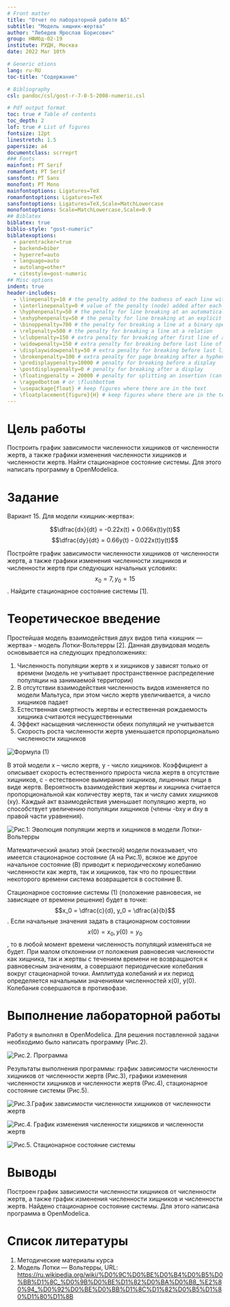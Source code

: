 ```yaml
---
# Front matter
title: "Отчет по лабораторной работе №5"
subtitle: "Модель хищник-жертва"
author: "Лебедев Ярослав Борисович"
group: НФИбд-02-19
institute: РУДН, Москва
date: 2022 Mar 10th

# Generic otions
lang: ru-RU
toc-title: "Содержание"

# Bibliography
csl: pandoc/csl/gost-r-7-0-5-2008-numeric.csl

# Pdf output format
toc: true # Table of contents
toc_depth: 2
lof: true # List of figures
fontsize: 12pt
linestretch: 1.5
papersize: a4
documentclass: scrreprt
### Fonts
mainfont: PT Serif
romanfont: PT Serif
sansfont: PT Sans
monofont: PT Mono
mainfontoptions: Ligatures=TeX
romanfontoptions: Ligatures=TeX
sansfontoptions: Ligatures=TeX,Scale=MatchLowercase
monofontoptions: Scale=MatchLowercase,Scale=0.9
## Biblatex
biblatex: true
biblio-style: "gost-numeric"
biblatexoptions:
  - parentracker=true
  - backend=biber
  - hyperref=auto
  - language=auto
  - autolang=other*
  - citestyle=gost-numeric
## Misc options
indent: true
header-includes:
  - \linepenalty=10 # the penalty added to the badness of each line within a paragraph (no associated penalty node) Increasing the value makes tex try to have fewer lines in the paragraph.
  - \interlinepenalty=0 # value of the penalty (node) added after each line of a paragraph.
  - \hyphenpenalty=50 # the penalty for line breaking at an automatically inserted hyphen
  - \exhyphenpenalty=50 # the penalty for line breaking at an explicit hyphen
  - \binoppenalty=700 # the penalty for breaking a line at a binary operator
  - \relpenalty=500 # the penalty for breaking a line at a relation
  - \clubpenalty=150 # extra penalty for breaking after first line of a paragraph
  - \widowpenalty=150 # extra penalty for breaking before last line of a paragraph
  - \displaywidowpenalty=50 # extra penalty for breaking before last line before a display math
  - \brokenpenalty=100 # extra penalty for page breaking after a hyphenated line
  - \predisplaypenalty=10000 # penalty for breaking before a display
  - \postdisplaypenalty=0 # penalty for breaking after a display
  - \floatingpenalty = 20000 # penalty for splitting an insertion (can only be split footnote in standard LaTeX)
  - \raggedbottom # or \flushbottom
  - \usepackage{float} # keep figures where there are in the text
  - \floatplacement{figure}{H} # keep figures where there are in the text
---
```


# Цель работы
Построить график зависимости численности хищников от численности жертв, а также графики изменения численности хищников и численности жертв. Найти стационарное состояние системы. Для этого написать программу в OpenModelica.

# Задание
Вариант 15. Для модели «хищник-жертва»:

$$\dfrac{dx}{dt} = -0.22x(t) + 0.066x(t)y(t)$$
$$\dfrac{dy}{dt} = 0.66y(t) - 0.022x(t)y(t)$$

Постройте график зависимости численности хищников от численности жертв, а также графики изменения численности хищников и численности жертв при следующих начальных условиях: $$x_0=7, y_0=15$$. Найдите стационарное состояние системы [1].

# Теоретическое введение

Простейшая модель взаимодействия двух видов типа «хищник — жертва» - модель Лотки-Вольтерры [2]. Данная двувидовая модель основывается на следующих предположениях:

1. Численность популяции жертв x и хищников y зависят только от времени (модель не учитывает пространственное распределение популяции на занимаемой территории)
2. В отсутствии взаимодействия численность видов изменяется по модели Мальтуса, при этом число жертв увеличивается, а число хищников падает
3. Естественная смертность жертвы и естественная рождаемость хищника считаются несущественными
4. Эффект насыщения численности обеих популяций не учитывается
5. Скорость роста численности жертв уменьшается пропорционально численности хищников

![Формула (1)](images/5.jpg "Формула (1)")

В этой модели x – число жертв, y - число хищников. Коэффициент a описывает скорость естественного прироста числа жертв в отсутствие хищников, с - естественное вымирание хищников, лишенных пищи в виде жертв. Вероятность взаимодействия жертвы и хищника считается пропорциональной как количеству жертв, так и числу самих хищников (xy). Каждый акт взаимодействия уменьшает популяцию жертв, но способствует увеличению популяции хищников (члены -bxy и dxy в правой части уравнения).

![Рис.1: Эволюция популяции жертв и хищников в модели Лотки-Вольтерры](images/6.jpg "Рис.1: Эволюция популяции жертв и хищников в модели Лотки-Вольтерры")

Математический анализ этой (жесткой) модели показывает, что имеется стационарное состояние (A на Рис.1), всякое же другое начальное состояние (B) приводит к периодическому колебанию численности как жертв, так и хищников, так что по прошествии некоторого времени система возвращается в состояние B.

Стационарное состояние системы (1) (положение равновесия, не зависящее от времени решение) будет в точке: $$x_0 = \dfrac{c}{d}, y_0 = \dfrac{a}{b}$$. Если начальные значения задать в стационарном состоянии $$x(0)=x_0, y(0)=y_0$$, то в любой момент времени численность популяций изменяться не будет. При малом отклонении от положения равновесия численности как хищника, так и жертвы с течением времени не возвращаются к равновесным значениям, а совершают периодические колебания вокруг стационарной точки. Амплитуда колебаний и их период определяется начальными значениями численностей x(0), y(0). Колебания совершаются в противофазе.

# Выполнение лабораторной работы
Работу я выполнял в OpenModelica. Для решения поставленной задачи необходимо было написать программу (Рис.2).

![Рис.2. Программа](images/1.jpg "Рис.2. Программа")

Результаты выполнения программы: график зависимости численности хищников от численности жертв (Рис.3), графики изменения численности хищников и численности жертв (Рис.4), стационарное состояние системы (Рис.5).

![Рис.3.График зависимости численности хищников от численности жертв](images/2.jpg "Рис.3. График зависимости численности хищников от численности жертв")

![Рис.4. График изменения численности хищников и численности жертв](images/3.jpg "Рис.4. График изменения численности хищников и численности жертв")

![Рис.5. Стационарное состояние системы](images/4.jpg "Рис.5. Стационарное состояние системы")

# Выводы
Построен график зависимости численности хищников от численности жертв, а также график изменения численности хищников и численности жертв. Найдено стационарное состояние системы.  Для этого написана программа в OpenModelica.

# Список литературы
1. Методические материалы курса
2. Модель Лотки — Вольтерры, URL: https://ru.wikipedia.org/wiki/%D0%9C%D0%BE%D0%B4%D0%B5%D0%BB%D1%8C_%D0%9B%D0%BE%D1%82%D0%BA%D0%B8_%E2%80%94_%D0%92%D0%BE%D0%BB%D1%8C%D1%82%D0%B5%D1%80%D1%80%D1%8B
